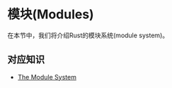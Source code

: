# 模块(Modules)

在本节中，我们将介绍Rust的模块系统(module system)。

## 对应知识

- [The Module System](https://doc.rust-lang.org/book/ch07-00-managing-growing-projects-with-packages-crates-and-modules.html)
